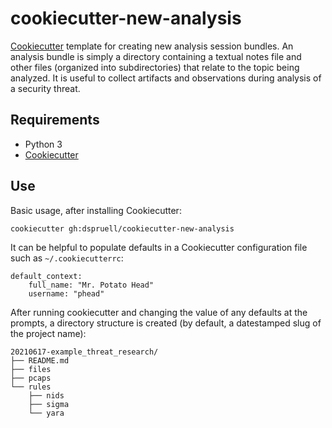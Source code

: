 # cookiecutter-new-analysis
[Cookiecutter](https://github.com/cookiecutter/cookiecutter) template for
creating new analysis session bundles. An analysis bundle is simply a directory
containing a textual notes file and other files (organized into subdirectories)
that relate to the topic being analyzed. It is useful to collect artifacts and
observations during analysis of a security threat.

## Requirements
- Python 3
- [Cookiecutter](https://github.com/cookiecutter/cookiecutter)

## Use
Basic usage, after installing Cookiecutter:

```
cookiecutter gh:dspruell/cookiecutter-new-analysis
```

It can be helpful to populate defaults in a Cookiecutter configuration file
such as `~/.cookiecutterrc`:

```
default_context:
    full_name: "Mr. Potato Head"
    username: "phead"
```

After running cookiecutter and changing the value of any defaults at the
prompts, a directory structure is created (by default, a datestamped slug of
the project name):

```
20210617-example_threat_research/
├── README.md
├── files
├── pcaps
└── rules
    ├── nids
    ├── sigma
    └── yara
```
